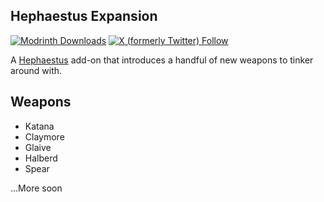 ## Hephaestus Expansion

[![Modrinth Downloads](https://img.shields.io/modrinth/dt/H6K8bKGy?style=for-the-badge&logo=modrinth&color=white&link=https%3A%2F%2Fmodrinth.com%2Fmod%2Fhephaestus-expansion)](https://modrinth.com/mod/hephaestus-expansion) [![X (formerly Twitter) Follow](https://img.shields.io/twitter/follow/tiigerbones?style=for-the-badge&logo=X&color=grey)](https://twitter.com/tiigerbones)



A [Hephaestus](https://modrinth.com/mod/hephaestus) add-on that introduces a handful of new weapons to tinker around with. 

## Weapons
- Katana
- Claymore
- Glaive
- Halberd
- Spear

...More soon
